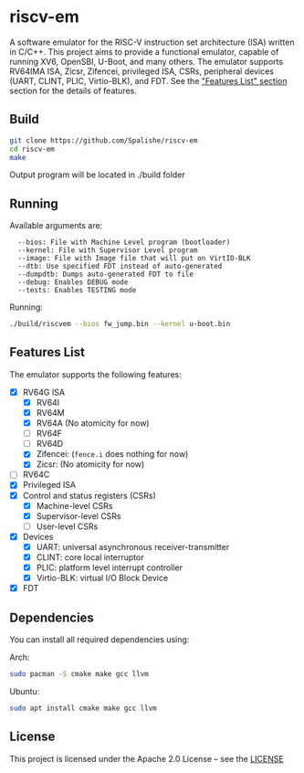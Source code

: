 # riscv-em
A software emulator for the RISC-V instruction set architecture (ISA) written in C/C++. This project aims to provide a functional emulator, capable of running XV6, OpenSBI, U-Boot, and many others.
The emulator supports RV64IMA ISA, Zicsr, Zifencei, privileged ISA, CSRs, peripheral devices (UART, CLINT, PLIC, Virtio-BLK), and FDT. See the ["Features List" section](https://github.com/Spalishe/riscv-em#features-list) section for the details of features.

## Build
```bash
git clone https://github.com/Spalishe/riscv-em
cd riscv-em
make
```
Output program will be located in ./build folder
## Running
Available arguments are:
```
  --bios: File with Machine Level program (bootloader)
  --kernel: File with Supervisor Level program
  --image: File with Image file that will put on VirtIO-BLK
  --dtb: Use specified FDT instead of auto-generated
  --dumpdtb: Dumps auto-generated FDT to file
  --debug: Enables DEBUG mode
  --tests: Enables TESTING mode
```

Running:
```bash
./build/riscvem --bios fw_jump.bin --kernel u-boot.bin
```

## Features List

The emulator supports the following features:
- [x] RV64G ISA
  - [x] RV64I
  - [x] RV64M
  - [x] RV64A (No atomicity for now)
  - [ ] RV64F
  - [ ] RV64D
  - [x] Zifencei: (`fence.i` does nothing for
    now)
  - [x] Zicsr: (No atomicity for now)
- [ ] RV64C
- [x] Privileged ISA
- [x] Control and status registers (CSRs)
  - [x] Machine-level CSRs
  - [x] Supervisor-level CSRs
  - [ ] User-level CSRs
- [x] Devices
  - [x] UART: universal asynchronous receiver-transmitter
  - [x] CLINT: core local interruptor
  - [x] PLIC: platform level interrupt controller
  - [x] Virtio-BLK: virtual I/O Block Device
- [x] FDT

## Dependencies
You can install all required dependencies using:

Arch:
```bash
sudo pacman -S cmake make gcc llvm
```

Ubuntu:
```bash
sudo apt install cmake make gcc llvm
```

## License
This project is licensed under the Apache 2.0 License – see the [LICENSE](https://github.com/Spalishe/riscv-em/blob/main/LICENSE)
